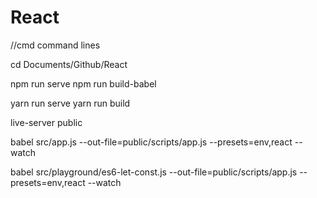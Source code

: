 # React

//cmd command lines

cd Documents/Github/React

npm run serve
npm run build-babel

yarn run serve
yarn run build

live-server public

babel src/app.js --out-file=public/scripts/app.js --presets=env,react --watch

babel src/playground/es6-let-const.js --out-file=public/scripts/app.js --presets=env,react --watch
